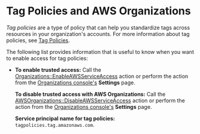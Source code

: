 # Tag Policies and AWS Organizations<a name="orgs_integrate_services-tag-policies"></a>

*Tag policies* are a type of policy that can help you standardize tags across resources in your organization's accounts\. For more information about tag policies, see [Tag Policies](orgs_manage_policies_tag-policies.md)\. 

The following list provides information that is useful to know when you want to enable access for tag policies:
+ **To enable trusted access:** Call the [Organizations::EnableAWSServiceAccess](https://docs.aws.amazon.com/organizations/latest/APIReference/API_EnableAWSServiceAccess.html) action or perform the action from the [ Organizations console's](https://console.aws.amazon.com/organizations;) **Settings** page\. 

  **To disable trusted access with AWS Organizations:** Call the [AWSOrganizations::DisableAWSServiceAccess](https://docs.aws.amazon.com/organizations/latest/APIReference/API_DisableAWSServiceAccess.html) action or perform the action from the [ Organizations console's](https://console.aws.amazon.com/organizations;) **Settings** page\.

  **Service principal name for tag policies:** `tagpolicies.tag.amazonaws.com`\.